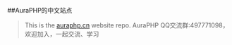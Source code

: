 ##AuraPHP的中文站点
>This is the [auraphp.cn](http://auraphp.cn) website repo.
>AuraPHP QQ交流群:497771098，欢迎加入，一起交流、学习